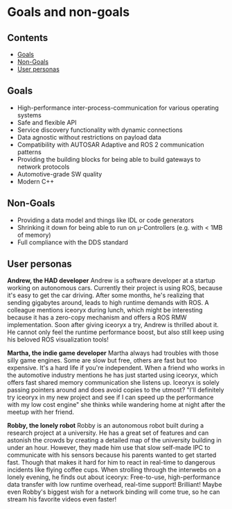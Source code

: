 
# Goals and non-goals

## Contents

- [Goals](#goals)
- [Non-Goals](#non-goals)
- [User personas](#user-personas)

## Goals

* High-performance inter-process-communication for various operating systems
* Safe and flexible API
* Service discovery functionality with dynamic connections
* Data agnostic without restrictions on payload data
* Compatibility with AUTOSAR Adaptive and ROS 2 communication patterns
* Providing the building blocks for being able to build gateways to network protocols
* Automotive-grade SW quality
* Modern C++

## Non-Goals

* Providing a data model and things like IDL or code generators
* Shrinking it down for being able to run on µ-Controllers (e.g. with < 1MB of memory)
* Full compliance with the DDS standard

## User personas

**Andrew, the HAD developer**
Andrew is a software developer at a startup working on autonomous cars. Currently their project is using ROS, because
it's easy to get the car driving. After some months, he's realizing that sending gigabytes around, leads to high runtime
demands with ROS. A colleague mentions iceoryx during lunch, which might be interesting because it has a zero-copy
mechanism and offers a ROS RMW implementation. Soon after giving iceoryx a try, Andrew is thrilled about it. He cannot only feel
the runtime performance boost, but also still keep using his beloved ROS visualization tools!

**Martha, the indie game developer**
Martha always had troubles with those silly game engines. Some are slow but free, others are fast but too expensive.
It's a hard life if you're independent. When a friend who works in the automotive industry mentions he has just started
using iceoryx, which offers fast shared memory communication she listens up. Iceoryx is solely passing pointers around
and does avoid copies to the utmost? "I'll definitely try iceoryx in my new project and see if I can speed up the
performance with my low cost engine" she thinks while wandering home at night after the meetup with her friend.

**Robby, the lonely robot**
Robby is an autonomous robot built during a research project at a university. He has a great set of features and can
astonish the crowds by creating a detailed map of the university building in under an hour. However, they made him use
that slow self-made IPC to communicate with his sensors because his parents wanted to get started fast. Though that
makes it hard for him to react in real-time to dangerous incidents like flying coffee cups. When strolling through
the interwebs on a lonely evening, he finds out about iceoryx: Free-to-use, high-performance data transfer with low
runtime overhead, real-time support! Brilliant! Maybe even Robby's biggest wish for a network binding will come true,
so he can stream his favorite videos even faster!
